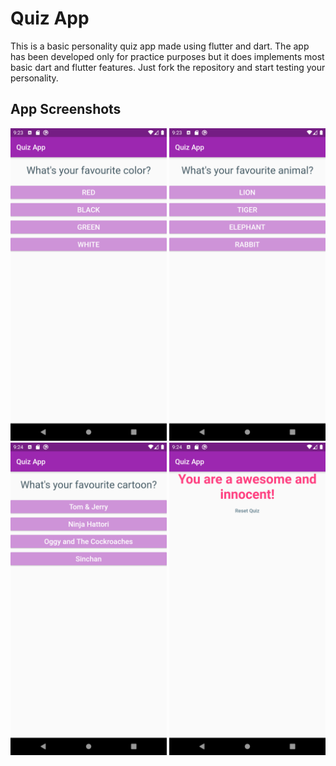 # Quiz App 

This is a basic personality quiz app made using flutter and dart.
The app has been developed only for practice purposes but it does implements most basic dart and flutter features.
Just fork the repository and start testing your personality.

## App Screenshots
<img src="images/QuizAppSS1.png" height="500px">
<img src="images/QuizAppSS2.png" height="500px">
<img src="images/QuizAppSS3.png" height="500px">
<img src="images/QuizAppSS4.png" height="500px">
